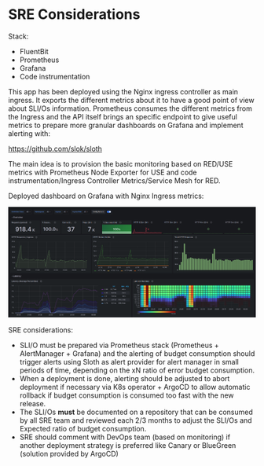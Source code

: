 # SRE Considerations

Stack:

- FluentBit
- Prometheus
- Grafana
- Code instrumentation

This app has been deployed using the Nginx ingress controller as main ingress. It exports the different
metrics about it to have a good point of view about SLI/Os information. Prometheus consumes the different 
metrics from the Ingress and the API itself brings an specific endpoint to give useful metrics to prepare
more granular dashboards on Grafana and implement alerting with:

https://github.com/slok/sloth

The main idea is to provision the basic monitoring based on RED/USE metrics with Prometheus Node Exporter for USE
and code instrumentation/Ingress Controller Metrics/Service Mesh for RED.

Deployed dashboard on Grafana with Nginx Ingress metrics:

![img.png](img/dashboard.png)

SRE considerations:

- SLI/O must be prepared via Prometheus stack (Prometheus + AlertManager + Grafana) and the alerting
of budget consumption should trigger alerts using Sloth as alert provider for alert manager in small periods
of time, depending on the xN ratio of error budget consumption.
- When a deployment is done, alerting should be adjusted to abort deployment if necessary via K8s operator + ArgoCD
to allow automatic rollback if budget consumption is consumed too fast with the new release.
- The SLI/Os **must** be documented on a repository that can be consumed by all SRE team and reviewed each 2/3 months
to adjust the SLI/Os and Expected ratio of budget consumption.
- SRE should comment with DevOps team (based on monitoring) if another deployment strategy is preferred like Canary or 
BlueGreen (solution provided by ArgoCD)